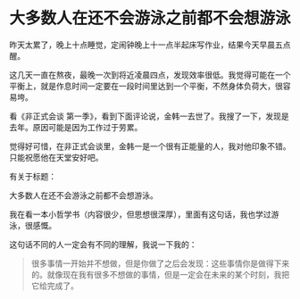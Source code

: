 # 大多数人在还不会游泳之前都不会想游泳

昨天太累了，晚上十点睡觉，定闹钟晚上十一点半起床写作业，结果今天早晨五点醒。

这几天一直在熬夜，最晚一次到将近凌晨四点，发现效率很低。我觉得可能在一个平衡上，就是作息时间一定要在一段时间里达到一个平衡，不然身体负荷大，很容易垮。

看《非正式会谈 第一季》，看到下面评论说，金韩一去世了。我搜了一下，发现是去年。原因可能是因为工作过于劳累。

觉得好可惜，在非正式会谈里，金韩一是一个很有正能量的人，我对他印象不错。只能祝愿他在天堂安好吧。

有关于标题：

大多数人在还不会游泳之前都不会想游泳。

我在看一本小哲学书（内容很少，但思想很深厚），里面有这句话，我也学过游泳，很感慨。

这句话不同的人一定会有不同的理解，我说一下我的：

> 很多事情一开始并不想做，但是你做了之后会发现：这些事情你是做得下来的。就像现在我有很多不想做的事情，但是一定会在未来的某个时刻，我把它给完成了。
